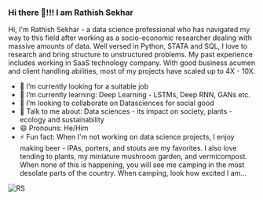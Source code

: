### Hi there 👋!!!  I am Rathish Sekhar

Hi, I'm Rathish Sekhar - a data science professional who has navigated my way to this field after working as a socio-economic researcher dealing with massive amounts of data. Well versed in Python, STATA and SQL, I love to research and bring structure to unstructured problems. My past experience includes working in SaaS technology company. With good business acumen and client handling abilities, most of my projects have scaled up to 4X - 10X. 






- 🔭 I’m currently looking for a suitable job
- 🌱 I’m currently learning: Deep Learning - LSTMs, Deep RNN, GANs etc. 
- 👯 I’m looking to collaborate on Datasciences for social good
- 💬 Talk to me about: Data sciences - its impact on society, plants - ecology and sustainability
- 😄 Pronouns: He/Him
- ⚡ Fun fact: When I'm not working on data science projects, I enjoy making beer - IPAs, porters, and stouts are my favorites. I also love tending to plants, my miniature mushroom garden, and vermicompost. When none of this is happening, you will see me camping in the most desolate parts of the country. When camping, look how excited I am... 


![RS](https://user-images.githubusercontent.com/50378658/235490891-cd0eb71e-0d71-49b4-b784-7833938e4743.jpg)
